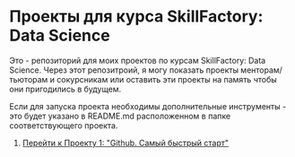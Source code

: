 
# Проекты для курса SkillFactory: Data Science

Это - репозиторий для моих проектов по курсам SkillFactory: Data Science. Через
этот репозитроий, я могу показать проекты менторам/тьюторам и сокурсникам или
оставить эти проекты на память чтобы они пригодились в будущем. 

Если для запуска проекта необходимы дополнительные инструменты - это будет
указано в README.md расположенном в папке соответствующего проекта. 

1. [Перейти к Проекту 1: "Github. Самый быстрый старт"](https://github.com/agate-agate/learning_data_science_at_skillfactory/tree/main/module_0)

